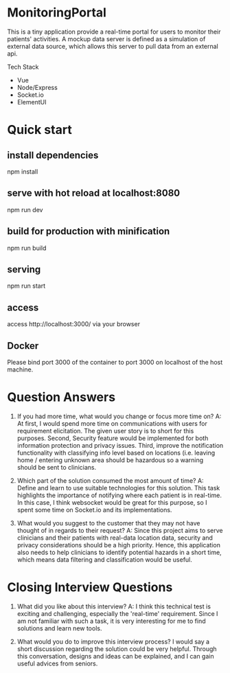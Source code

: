 # MonitoringPortal

This is a tiny application provide a real-time portal for users to monitor their patients' activities. A mockup data server is defined as a simulation of external data source, which allows this server to pull data from an external api. 

Tech Stack
- Vue
- Node/Express
- Socket.io
- ElementUI

# Quick start

## install dependencies
npm install

## serve with hot reload at localhost:8080
npm run dev

## build for production with minification
npm run build

## serving
npm run start

## access
access http://localhost:3000/ via your browser

## Docker
Please bind port 3000 of the container to port 3000 on localhost of the host machine.


# Question Answers
1. If you had more time, what would you change or focus more time on?
A: At first, I would spend more time on communications with users for requirement elicitation. The given user story is to short for this purposes. Second, Security feature would be implemented for both information protection and privacy issues. Third, improve the notification functionality with classifying info level based on locations (i.e. leaving home / entering unknown area should be hazardous so a warning should be sent to clinicians.

2. Which part of the solution consumed the most amount of time?
A: Define and learn to use suitable technologies for this solution. This task highlights the importance of notifying where each patient is in real-time. In this case, I think websocket would be great for this purpose, so I spent some time on Socket.io and its implementations. 

3. What would you suggest to the customer that they may not have thought of in regards to their request?
A: Since this project aims to serve clinicians and their patients with real-data location data, security and privacy considerations should be a high priority. Hence, this application also needs to help clinicians to identify potential hazards in a short time, which means data filtering and classification would be useful.


# Closing Interview Questions
1. What did you like about this interview?
A: I think this technical test is exciting and challenging, especially the 'real-time' requirement. Since I am not familiar with such a task, it is very interesting for me to find solutions and learn new tools.

2. What would you do to improve this interview process?
I would say a short discussion regarding the solution could be very helpful. Through this conversation, designs and ideas can be explained, and I can gain useful advices from seniors.


